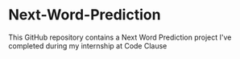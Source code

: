 # Next-Word-Prediction
This GitHub repository contains a Next Word Prediction project I've completed during my internship at Code Clause
